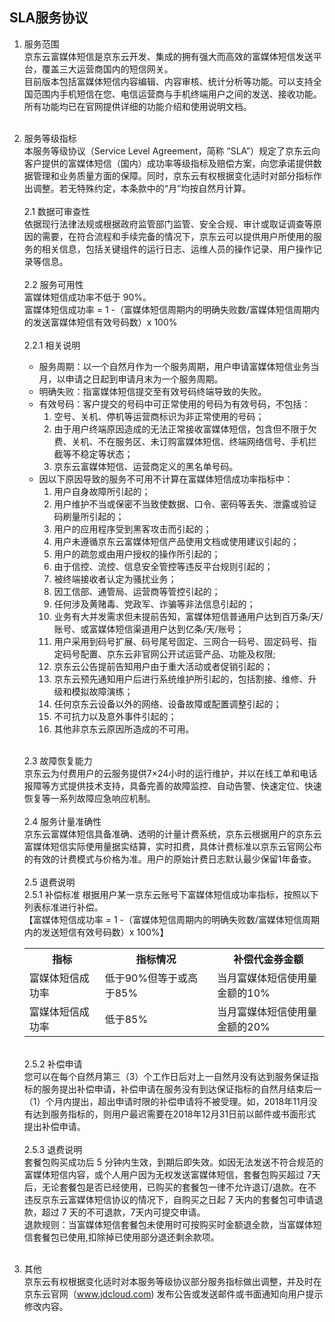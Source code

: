 ## SLA服务协议 <br>
1. 服务范围<br>
京东云富媒体短信是京东云开发、集成的拥有强大而高效的富媒体短信发送平台，覆盖三大运营商国内的短信网关。<br>
目前版本包括富媒体短信内容编辑、内容审核、统计分析等功能。可以支持全国范围内手机短信在您、电信运营商与手机终端用户之间的发送、接收功能。所有功能均已在官网提供详细的功能介绍和使用说明文档。<br><br>
2. 服务等级指标<br>
本服务等级协议（Service Level Agreement，简称 “SLA”）规定了京东云向客户提供的富媒体短信（国内）成功率等级指标及赔偿方案，向您承诺提供数据管理和业务质量方面的保障。同时，京东云有权根据变化适时对部分指标作出调整。若无特殊约定，本条款中的“月”均按自然月计算。<br><br>
    2.1 数据可审查性<br>
    依据现行法律法规或根据政府监管部门监管、安全合规、审计或取证调查等原因的需要，在符合流程和手续完备的情况下，京东云可以提供用户所使用的服务的相关信息，包括关键组件的运行日志、运维人员的操作记录、用户操作记录等信息。<br><br>
    2.2 服务可用性<br>
    富媒体短信成功率不低于 90%。<br>
    富媒体短信成功率 = 1 -（富媒体短信周期内的明确失败数/富媒体短信周期内的发送富媒体短信有效号码数）x 100%<br><br>
    2.2.1 相关说明<br>
    -	服务周期：以一个自然月作为一个服务周期，用户申请富媒体短信业务当月，以申请之日起到申请月末为一个服务周期。<br>
    -	明确失败：指富媒体短信提交至有效号码终端导致的失败。<br>
    -	有效号码：客户提交的号码中可正常使用的号码为有效号码，不包括：<br>
        1.	空号、关机、停机等运营商标识为非正常使用的号码；<br>
        2.	由于用户终端原因造成的无法正常接收富媒体短信，包含但不限于欠费、关机、不在服务区、未订购富媒体短信、终端网络信号、手机拦截等不稳定等状态；<br>
        3.	京东云富媒体短信、运营商定义的黑名单号码。<br>
    -	因以下原因导致的服务不可用不计算在富媒体短信成功率指标中：<br>
        1.	用户自身故障所引起的；<br>
        2.	用户维护不当或保密不当致使数据、口令、密码等丢失、泄露或验证码刷量所引起的；<br>
        3.	用户的应用程序受到黑客攻击而引起的；<br>
        4.	用户未遵循京东云富媒体短信产品使用文档或使用建议引起的；<br>
        5.	用户的疏忽或由用户授权的操作所引起的；<br>
        6.	由于信控、流控、信息安全管控等违反平台规则引起的；<br>
        7.	被终端接收者认定为骚扰业务；<br>
        8.	因工信部、通管局、运营商等管控引起的；<br>
        9.	任何涉及黄赌毒、党政军、诈骗等非法信息引起的；<br>
        10.	业务有大并发需求但未提前告知，富媒体短信普通用户达到百万条/天/账号、或富媒体短信渠道用户达到亿条/天/账号；<br>
        11.	用户采用到码号扩展、码号尾号固定、三网合一码号、固定码号、指定码号配置、京东云非官网公开试运营产品、功能及权限;<br>
        12.	京东云公告提前告知用户由于重大活动或者促销引起的；<br>
        13.	京东云预先通知用户后进行系统维护所引起的，包括割接、维修、升级和模拟故障演练；<br>
        14.	任何京东云设备以外的网络、设备故障或配置调整引起的；<br>
        15.	不可抗力以及意外事件引起的；<br>
        16.	其他非京东云原因所造成的不可用。<br><br>

    2.3 故障恢复能力<br>
    京东云为付费用户的云服务提供7×24小时的运行维护，并以在线工单和电话报障等方式提供技术支持，具备完善的故障监控、自动告警、快速定位、快速恢复等一系列故障应急响应机制。<br><br>
    2.4 服务计量准确性<br>
    京东云富媒体短信具备准确、透明的计量计费系统，京东云根据用户的京东云富媒体短信实际使用量据实结算，实时扣费，具体计费标准以京东云官网公布的有效的计费模式与价格为准。用户的原始计费日志默认最少保留1年备查。<br><br>
    2.5 退费说明<br>
    2.5.1 补偿标准
    根据用户某一京东云账号下富媒体短信成功率指标，按照以下列表标准进行补偿。<br>
    【富媒体短信成功率 = 1 -（富媒体短信周期内的明确失败数/富媒体短信周期内的发送短信有效号码数）x 100%】<br>
    <table>
            <tr align="center">
                <th width="200">指标</th>
                <th width="300">指标情况</th>
                <th width="300">补偿代金券金额</th>
            </tr>
            <tr>
                <td>富媒体短信成功率</td>
                <td>低于90%但等于或高于85%</td>
                <td>当月富媒体短信使用量金额的10%</td>
            </tr>
            <tr>
                <td>富媒体短信成功率</td>
                <td>低于85%</td>
                <td>当月富媒体短信使用量金额的20%</td>
            </tr>
    </table><br>
    2.5.2 补偿申请<br>
    您可以在每个自然月第三（3）个工作日后对上一自然月没有达到服务保证指标的服务提出补偿申请，补偿申请在服务没有到达保证指标的自然月结束后一（1）个月内提出，超出申请时限的补偿申请将不被受理。如，2018年11月没有达到服务指标的，则用户最迟需要在2018年12月31日前以邮件或书面形式提出补偿申请。<br><br>
    2.5.3 退费说明<br>
    套餐包购买成功后 5 分钟内生效，到期后即失效。如因无法发送不符合规范的富媒体短信内容，或个人用户因为无权发送富媒体短信，套餐包购买超过 7天后，无论套餐包是否已经使用，已购买的套餐包一律不允许退订/退款。在不违反京东云富媒体短信协议的情况下，自购买之日起 7 天内的套餐包可申请退款，超过 7 天的不可退款，7天内可提交申请。<br>
    退款规则：当富媒体短信套餐包未使用时可按购买时金额退全款，当富媒体短信套餐包已使用,扣除掉已使用部分退还剩余款项。<br><br>
3. 其他<br>
京东云有权根据变化适时对本服务等级协议部分服务指标做出调整，并及时在京东云官网（www.jdcloud.com) 发布公告或发送邮件或书面通知向用户提示修改内容。
